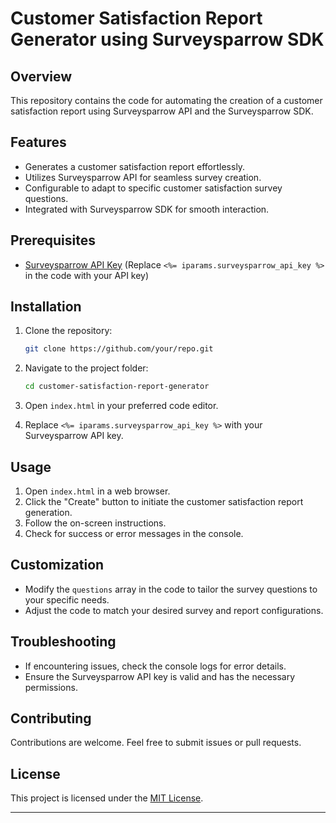 # Customer Satisfaction Report Generator using Surveysparrow SDK

## Overview

This repository contains the code for automating the creation of a customer satisfaction report using Surveysparrow API and the Surveysparrow SDK.

## Features

- Generates a customer satisfaction report effortlessly.
- Utilizes Surveysparrow API for seamless survey creation.
- Configurable to adapt to specific customer satisfaction survey questions.
- Integrated with Surveysparrow SDK for smooth interaction.

## Prerequisites

- [Surveysparrow API Key](#provide-link-to-docs-on-how-to-get-api-key) (Replace `<%= iparams.surveysparrow_api_key %>` in the code with your API key)

## Installation

1. Clone the repository:

   ```bash
   git clone https://github.com/your/repo.git
   ```

2. Navigate to the project folder:

   ```bash
   cd customer-satisfaction-report-generator
   ```

3. Open `index.html` in your preferred code editor.

4. Replace `<%= iparams.surveysparrow_api_key %>` with your Surveysparrow API key.

## Usage

1. Open `index.html` in a web browser.
2. Click the "Create" button to initiate the customer satisfaction report generation.
3. Follow the on-screen instructions.
4. Check for success or error messages in the console.

## Customization

- Modify the `questions` array in the code to tailor the survey questions to your specific needs.
- Adjust the code to match your desired survey and report configurations.

## Troubleshooting

- If encountering issues, check the console logs for error details.
- Ensure the Surveysparrow API key is valid and has the necessary permissions.

## Contributing

Contributions are welcome. Feel free to submit issues or pull requests.

## License

This project is licensed under the [MIT License](LICENSE).

---
